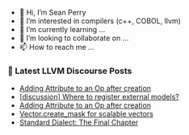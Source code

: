 - 👋 Hi, I’m Sean Perry
- 👀 I’m interested in compilers (c++, COBOL, llvm)
- 🌱 I’m currently learning ...
- 💞️ I’m looking to collaborate on ...
- 📫 How to reach me ...

<!---
s66perry/s66perry is a ✨ special ✨ repository because its `README.md` (this file) appears on your GitHub profile.
You can click the Preview link to take a look at your changes.
--->
### 📕 Latest LLVM Discourse Posts

<!-- DISCOURSE-LLVM:START -->
- [Adding Attribute to an Op after creation](https://discourse.llvm.org/t/adding-attribute-to-an-op-after-creation/59876/2)
- [[discussion] Where to register external models?](https://discourse.llvm.org/t/discussion-where-to-register-external-models/6189/11)
- [Adding Attribute to an Op after creation](https://discourse.llvm.org/t/adding-attribute-to-an-op-after-creation/59876/1)
- [Vector.create_mask for scalable vectors](https://discourse.llvm.org/t/vector-create-mask-for-scalable-vectors/6038/10)
- [Standard Dialect: The Final Chapter](https://discourse.llvm.org/t/standard-dialect-the-final-chapter/6061/36)
<!-- DISCOURSE-LLVM:END -->
